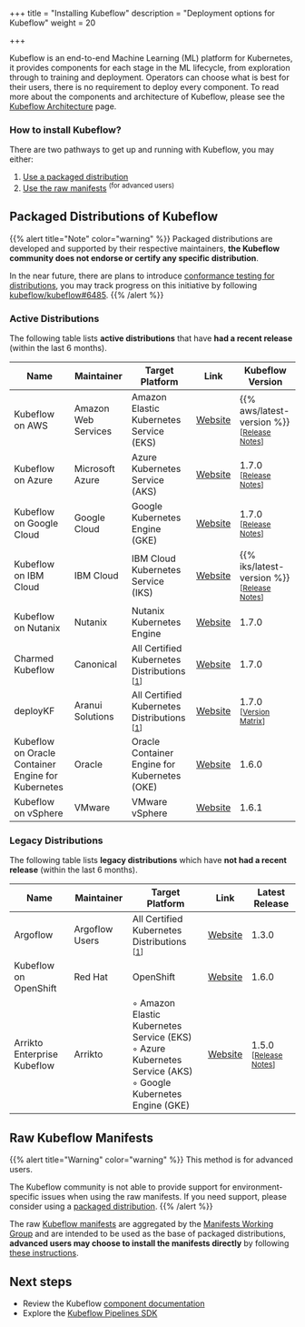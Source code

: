 +++
title = "Installing Kubeflow"
description = "Deployment options for Kubeflow"
weight = 20

+++

Kubeflow is an end-to-end Machine Learning (ML) platform for Kubernetes, it provides components for each stage in the ML lifecycle, from exploration through to training and deployment.
Operators can choose what is best for their users, there is no requirement to deploy every component.
To read more about the components and architecture of Kubeflow, please see the <a href="/docs/started/architecture/">Kubeflow Architecture</a> page.

### How to install Kubeflow?

There are two pathways to get up and running with Kubeflow, you may either:

1. [Use a packaged distribution](#packaged-distributions-of-kubeflow)
2. [Use the raw manifests](#raw-kubeflow-manifests) <sup>(for advanced users)</sup>

<a id="packaged-distributions"></a>
<a id="install-a-packaged-kubeflow-distribution"></a>
## Packaged Distributions of Kubeflow 

{{% alert title="Note" color="warning" %}}
Packaged distributions are developed and supported by their respective maintainers, <b>the Kubeflow community does not endorse or certify any specific distribution</b>.

In the near future, there are plans to introduce <a href="https://github.com/kubeflow/community/blob/master/proposals/kubeflow-conformance-program-proposal.md">conformance testing for distributions</a>, you may track progress on this initiative by following <a href="https://github.com/kubeflow/kubeflow/issues/6485">kubeflow/kubeflow#6485</a>.
{{% /alert %}}

### Active Distributions

The following table lists <b>active distributions</b> that have <b>had a recent release</b> (within the last 6 months).

<div class="table-responsive">
  <table class="table table-bordered">
    <thead class="thead-light">
      <tr>
        <th>Name</th>
        <th>Maintainer</th>
        <th>Target Platform</th>
        <th>Link</th>
        <th>Kubeflow Version</th>
      </tr>
    </thead>
    <tbody>
      <tr>
        <td>Kubeflow on AWS</td>
        <td>Amazon Web Services</td>
        <td>
          Amazon Elastic Kubernetes Service (EKS)
        </td>
        <td>
          <a href="https://awslabs.github.io/kubeflow-manifests">Website</a>
        </td>
        <td>
          {{% aws/latest-version %}} <sup>[<a href="https://github.com/awslabs/kubeflow-manifests/releases">Release Notes</a>]</sup>
        </td>
      </tr>
      <tr>
        <td>Kubeflow on Azure</td>
        <td>Microsoft Azure</td> 
        <td>
          Azure Kubernetes Service (AKS)
        </td>
        <td>
          <a href="https://azure.github.io/kubeflow-aks/main">Website</a>
        </td>
        <td>
          1.7.0 <sup>[<a href="https://github.com/Azure/kubeflow-aks/releases/tag/v1.7.0">Release Notes</a>]</sup>
        </td>
      </tr>
      <tr>
      <tr>
        <td>Kubeflow on Google Cloud</td>
        <td>Google Cloud</td>
        <td>
          Google Kubernetes Engine (GKE)
        </td>
        <td>
          <a href="https://googlecloudplatform.github.io/kubeflow-gke-docs">Website</a>
        </td>
        <td>
          1.7.0 <sup>[<a href="https://googlecloudplatform.github.io/kubeflow-gke-docs/docs/changelog/#170">Release Notes</a>]</sup>
        </td>
      </tr>
      <tr>
        <td>Kubeflow on IBM Cloud</td>
        <td>IBM Cloud</td>
        <td>
          IBM Cloud Kubernetes Service (IKS)
        </td>
        <td>
          <a href="https://ibm.github.io/manifests/">Website</a>
        </td>
        <td>
          {{% iks/latest-version %}} <sup>[<a href="https://github.com/IBM/manifests/releases/tag/v{{% iks/latest-version %}}">Release Notes</a>]</sup>
        </td>
      </tr>
      <tr>
        <td>Kubeflow on Nutanix</td>
        <td>Nutanix</td>
        <td>
          Nutanix Kubernetes Engine
        </td>
        <td>
          <a href="https://nutanix.github.io/kubeflow-manifests">Website</a>
        </td>
        <td>
          1.7.0
        </td>
      </tr>
      <tr>
        <td>Charmed Kubeflow</td>
        <td>Canonical</td>
        <td>
          All Certified Kubernetes Distributions <sup>[<a href="https://kubernetes.io/partners/#conformance">1</a>]</sup>
        </td>
        <td>
          <a href="https://charmed-kubeflow.io/">Website</a>
        </td>
        <td>
          1.7.0
        </td>
      </tr>
      <tr>
        <td>deployKF</td>
        <td>Aranui Solutions</td>
        <td>
          All Certified Kubernetes Distributions <sup>[<a href="https://kubernetes.io/partners/#conformance">1</a>]</sup>
        </td>
        <td>
          <a href="https://www.deploykf.org/">Website</a>
        </td>
        <td>
          1.7.0 <sup>[<a href="https://www.deploykf.org/releases/version-matrix/#kubeflow-tools">Version Matrix</a>]</sup>
        </td>
      </tr>
      <tr>
        <td>Kubeflow on Oracle Container Engine for Kubernetes</td>
        <td>Oracle</td>
        <td>
          Oracle Container Engine for Kubernetes (OKE)
        </td>
        <td>
          <a href="https://github.com/oracle-devrel/kubeflow-oke">Website</a>
        </td>
        <td>
          1.6.0
        </td>
      </tr>
      <tr>
        <td>Kubeflow on vSphere</td>
        <td>VMware</td>
        <td>VMware vSphere</td>
        <td>
          <a href="https://vmware.github.io/vSphere-machine-learning-extension/">Website</a>
        </td>
        <td>
          1.6.1
        </td>
      </tr>
    </tbody>
  </table>
</div>

### Legacy Distributions

The following table lists <b>legacy distributions</b> which have <b>not had a recent release</b> (within the last 6 months).

<div class="table-responsive">
  <table class="table table-bordered">
    <thead class="thead-light">
      <tr>
        <th>Name</th>
        <th>Maintainer</th>
        <th>Target Platform</th>
        <th>Link</th>
        <th>Latest Release</th>
      </tr>
    </thead>
    <tbody>
      <tr>
        <td>Argoflow</td>
        <td>Argoflow Users</td>
        <td>
          All Certified Kubernetes Distributions <sup>[<a href="https://kubernetes.io/partners/#conformance">1</a>]</sup>
        </td>
        <td>
          <a href="https://github.com/argoflow">Website</a>
        </td>
        <td>
          1.3.0
        </td>
      </tr>
      <tr>
        <td>Kubeflow on OpenShift</td>
        <td>Red Hat</td>
        <td>
          OpenShift
        </td>
        <td>
          <a href="https://github.com/opendatahub-io/manifests">Website</a>
        </td>
        <td>
          1.6.0
        </td>
      </tr>
      <tr>
        <td>Arrikto Enterprise Kubeflow</td>
        <td>Arrikto</td>
        <td>
          ◦ Amazon Elastic Kubernetes Service (EKS)
          <br>
          ◦ Azure Kubernetes Service (AKS)
          <br>
          ◦ Google Kubernetes Engine (GKE)
        </td>
        <td>
          <a href="https://www.arrikto.com/enterprise-kubeflow/">Website</a>
        </td>
        <td>
          1.5.0 <sup>[<a href="https://docs.arrikto.com/Changelog.html">Release Notes</a>]</sup>
        </td>
      </tr>
    </tbody>
  </table>
</div>

<a id="manifests"></a>
<a id="install-the-kubeflow-manifests-manually"></a>
## Raw Kubeflow Manifests

{{% alert title="Warning" color="warning" %}}
This method is for advanced users.

The Kubeflow community is not able to provide support for environment-specific issues when using the raw manifests.
If you need support, please consider using a [packaged distribution](#packaged-distributions-of-kubeflow).
{{% /alert %}}

The raw <a href="https://github.com/kubeflow/manifests">Kubeflow manifests</a> are aggregated by the <a href="https://github.com/kubeflow/community/tree/master/wg-manifests">Manifests Working Group</a> 
and are intended to be used as the base of packaged distributions,
<b>advanced users may choose to install the manifests directly</b> by following <a href="https://github.com/kubeflow/manifests#installation">these instructions</a>.

<a id="next-steps"></a>
## Next steps

* Review the Kubeflow <a href="/docs/components/">component documentation</a>
* Explore the <a href="/docs/components/pipelines/sdk/">Kubeflow Pipelines SDK</a>
